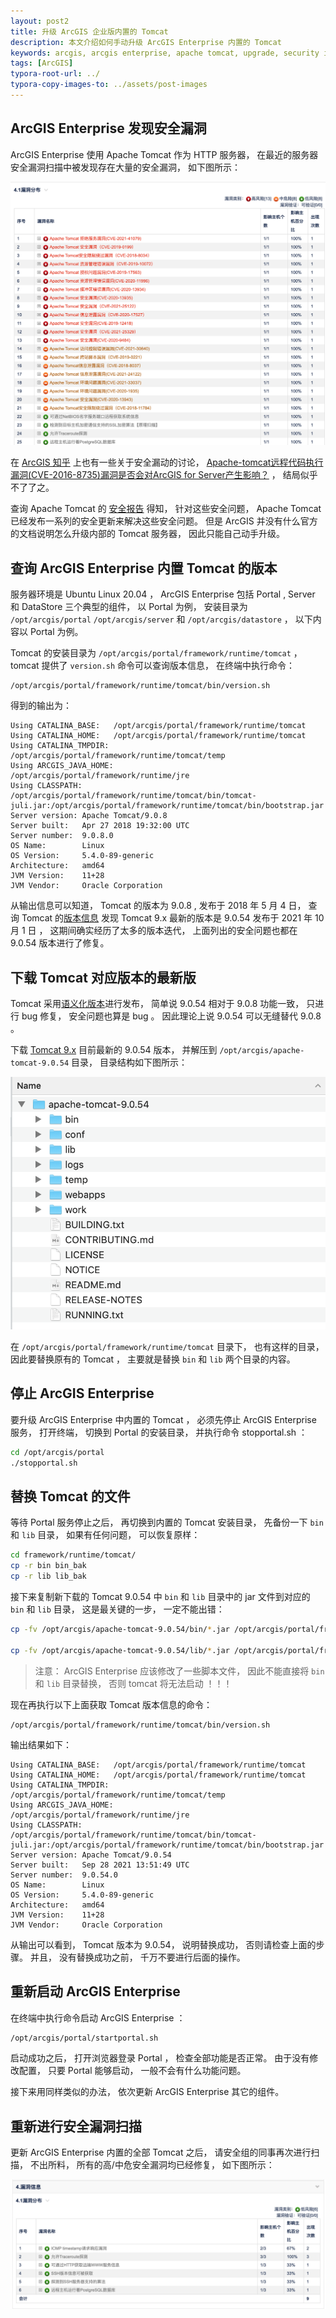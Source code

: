 ```yaml
---
layout: post2
title: 升级 ArcGIS 企业版内置的 Tomcat
description: 本文介绍如何手动升级 ArcGIS Enterprise 内置的 Tomcat
keywords: arcgis, arcgis enterprise, apache tomcat, upgrade, security issues
tags: [ArcGIS]
typora-root-url: ../
typora-copy-images-to: ../assets/post-images
---
```


## ArcGIS Enterprise 发现安全漏洞

ArcGIS Enterprise 使用 Apache Tomcat 作为 HTTP 服务器， 在最近的服务器安全漏洞扫描中被发现存在大量的安全漏洞， 如下图所示：

![image-20211021154753142](/assets/post-images/image-20211021154753142.png)

在 [ArcGIS 知乎](https://zhihu.geoscene.cn) 上也有一些关于安全漏动的讨论， [Apache-tomcat远程代码执行漏洞(CVE-2016-8735)漏洞是否会对ArcGIS for Server产生影响？](https://zhihu.geoscene.cn/question/13914) ， 结局似乎不了了之。

查询 Apache Tomcat 的 [安全报告](https://tomcat.apache.org/security.html) 得知， 针对这些安全问题， Apache Tomcat 已经发布一系列的安全更新来解决这些安全问题。 但是 ArcGIS 并没有什么官方的文档说明怎么升级内部的 Tomcat 服务器， 因此只能自己动手升级。

## 查询 ArcGIS Enterprise 内置 Tomcat 的版本

服务器环境是 Ubuntu Linux 20.04 ， ArcGIS Enterprise 包括 Portal , Server 和 DataStore 三个典型的组件， 以 Portal 为例， 安装目录为 `/opt/arcgis/portal` `/opt/arcgis/server` 和 `/opt/arcgis/datastore` ， 以下内容以 Portal 为例。

Tomcat 的安装目录为 `/opt/arcgis/portal/framework/runtime/tomcat` ， tomcat 提供了 `version.sh` 命令可以查询版本信息， 在终端中执行命令：

```shell
/opt/arcgis/portal/framework/runtime/tomcat/bin/version.sh
```

得到的输出为：

```shell
Using CATALINA_BASE:   /opt/arcgis/portal/framework/runtime/tomcat
Using CATALINA_HOME:   /opt/arcgis/portal/framework/runtime/tomcat
Using CATALINA_TMPDIR: /opt/arcgis/portal/framework/runtime/tomcat/temp
Using ARCGIS_JAVA_HOME:        /opt/arcgis/portal/framework/runtime/jre
Using CLASSPATH:       /opt/arcgis/portal/framework/runtime/tomcat/bin/tomcat-juli.jar:/opt/arcgis/portal/framework/runtime/tomcat/bin/bootstrap.jar
Server version: Apache Tomcat/9.0.8
Server built:   Apr 27 2018 19:32:00 UTC
Server number:  9.0.8.0
OS Name:        Linux
OS Version:     5.4.0-89-generic
Architecture:   amd64
JVM Version:    11+28
JVM Vendor:     Oracle Corporation
```

从输出信息可以知道， Tomcat 的版本为 9.0.8 , 发布于 2018 年 5 月 4 日， 查询 Tomcat 的[版本信息](https://tomcat.apache.org/whichversion.htmlhttps://tomcat.apache.org/whichversion.html) 发现 Tomcat 9.x 最新的版本是 9.0.54 发布于 2021 年 10 月 1 日 ， 这期间确实经历了太多的版本迭代， 上面列出的安全问题也都在 9.0.54 版本进行了修复。

## 下载 Tomcat 对应版本的最新版

Tomcat 采用[语义化版本](https://semver.org/lang/zh-CN/)进行发布， 简单说 9.0.54 相对于 9.0.8 功能一致， 只进行 bug 修复， 安全问题也算是 bug 。 因此理论上说 9.0.54 可以无缝替代 9.0.8 。

下载 [Tomcat 9.x](https://tomcat.apache.org/download-90.cgi) 目前最新的 9.0.54 版本， 并解压到 `/opt/arcgis/apache-tomcat-9.0.54` 目录， 目录结构如下图所示：

![Tomcat 9.0.54](/assets/post-images/20211022151250.png)

在 `/opt/arcgis/portal/framework/runtime/tomcat` 目录下， 也有这样的目录， 因此要替换原有的 Tomcat ， 主要就是替换 `bin` 和 `lib` 两个目录的内容。

## 停止 ArcGIS Enterprise

要升级 ArcGIS Enterprise 中内置的 Tomcat ， 必须先停止 ArcGIS Enterprise 服务， 打开终端， 切换到 Portal 的安装目录， 并执行命令 stopportal.sh ：

```sh
cd /opt/arcgis/portal
./stopportal.sh
```

## 替换 Tomcat 的文件

等待 Portal 服务停止之后， 再切换到内置的 Tomcat 安装目录， 先备份一下 `bin` 和 `lib` 目录， 如果有任何问题， 可以恢复原样：

```sh
cd framework/runtime/tomcat/
cp -r bin bin_bak
cp -r lib lib_bak
```

接下来复制新下载的 Tomcat 9.0.54 中 `bin` 和 `lib` 目录中的 jar 文件到对应的 `bin` 和 `lib` 目录， 这是最关键的一步， 一定不能出错：

```sh
cp -fv /opt/arcgis/apache-tomcat-9.0.54/bin/*.jar /opt/arcgis/portal/framework/runtime/tomcat/bin/

cp -fv /opt/arcgis/apache-tomcat-9.0.54/lib/*.jar /opt/arcgis/portal/framework/runtime/tomcat/lib/
```

> 注意： ArcGIS Enterprise 应该修改了一些脚本文件， 因此不能直接将 `bin` 和 `lib` 目录替换， 否则 tomcat 将无法启动 ！！！

现在再执行以下上面获取 Tomcat 版本信息的命令：

```shell
/opt/arcgis/portal/framework/runtime/tomcat/bin/version.sh
```

输出结果如下：

```shell
Using CATALINA_BASE:   /opt/arcgis/portal/framework/runtime/tomcat
Using CATALINA_HOME:   /opt/arcgis/portal/framework/runtime/tomcat
Using CATALINA_TMPDIR: /opt/arcgis/portal/framework/runtime/tomcat/temp
Using ARCGIS_JAVA_HOME:        /opt/arcgis/portal/framework/runtime/jre
Using CLASSPATH:       /opt/arcgis/portal/framework/runtime/tomcat/bin/tomcat-juli.jar:/opt/arcgis/portal/framework/runtime/tomcat/bin/bootstrap.jar
Server version: Apache Tomcat/9.0.54
Server built:   Sep 28 2021 13:51:49 UTC
Server number:  9.0.54.0
OS Name:        Linux
OS Version:     5.4.0-89-generic
Architecture:   amd64
JVM Version:    11+28
JVM Vendor:     Oracle Corporation
```

从输出可以看到， Tomcat 版本为 9.0.54， 说明替换成功， 否则请检查上面的步骤。 并且， 没有替换成功之前， 千万不要进行后面的操作。

## 重新启动 ArcGIS Enterprise

在终端中执行命令启动 ArcGIS Enterprise ：

```sh
/opt/arcgis/portal/startportal.sh
```

启动成功之后， 打开浏览器登录 Portal ， 检查全部功能是否正常。 由于没有修改配置， 只要 Portal 能够启动， 一般不会有什么功能问题。

接下来用同样类似的办法， 依次更新 ArcGIS Enterprise 其它的组件。

## 重新进行安全漏洞扫描

更新 ArcGIS Enterprise 内置的全部 Tomcat 之后， 请安全组的同事再次进行扫描， 不出所料， 所有的高/中危安全漏洞均已经修复， 如下图所示：

![image-20211021154839577](/assets/post-images/image-20211021154839577.png)
